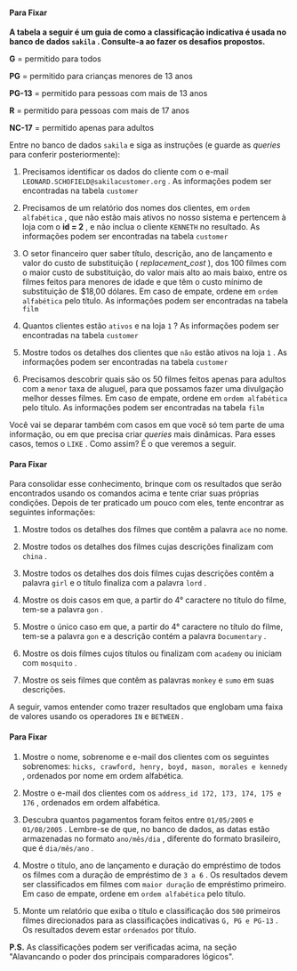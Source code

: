 #### Para Fixar

**A tabela a seguir é um guia de como a classificação indicativa é usada no banco de dados  `sakila`  . Consulte-a ao fazer os desafios propostos.**

**G** = permitido para todos

**PG** = permitido para crianças menores de 13 anos

**PG-13** = permitido para pessoas com mais de 13 anos

**R** = permitido para pessoas com mais de 17 anos

**NC-17** = permitido apenas para adultos

Entre no banco de dados  `sakila`  e siga as instruções (e guarde as  _queries_ para conferir posteriormente):

1.  Precisamos identificar os dados do cliente com o e-mail  `LEONARD.SCHOFIELD@sakilacustomer.org`  . As informações podem ser encontradas na tabela  `customer`
    
2.  Precisamos de um relatório dos nomes dos clientes, em  `ordem alfabética`  , que não estão mais ativos no nosso sistema e pertencem à loja com o  **id = 2** , e não inclua o cliente  `KENNETH`  no resultado. As informações podem ser encontradas na tabela  `customer`
    
3.  O setor financeiro quer saber título, descrição, ano de lançamento e valor do custo de substituição (  _replacement_cost_ ), dos 100 filmes com o maior custo de substituição, do valor mais alto ao mais baixo, entre os filmes feitos para menores de idade e que têm o custo mínimo de substituição de $18,00 dólares. Em caso de empate, ordene em  `ordem alfabética`  pelo título. As informações podem ser encontradas na tabela  `film`
    
4.  Quantos clientes estão  `ativos`  e na loja  `1`  ? As informações podem ser encontradas na tabela  `customer`
    
5.  Mostre todos os detalhes dos clientes que  `não`  estão ativos na loja  `1`  . As informações podem ser encontradas na tabela  `customer`
    
6.  Precisamos descobrir quais são os 50 filmes feitos apenas para adultos com a  `menor`  taxa de aluguel, para que possamos fazer uma divulgação melhor desses filmes. Em caso de empate, ordene em  `ordem alfabética`  pelo título. As informações podem ser encontradas na tabela  `film`
    

Você vai se deparar também com casos em que você só tem parte de uma informação, ou em que precisa criar  _queries_ mais dinâmicas. Para esses casos, temos o  `LIKE`  . Como assim? É o que veremos a seguir.


#### Para Fixar

Para consolidar esse conhecimento, brinque com os resultados que serão encontrados usando os comandos acima e tente criar suas próprias condições. Depois de ter praticado um pouco com eles, tente encontrar as seguintes informações:

1.  Mostre todos os detalhes dos filmes que contêm a palavra  `ace`  no nome.
    
2.  Mostre todos os detalhes dos filmes cujas descrições finalizam com  `china`  .
    
3.  Mostre todos os detalhes dos dois filmes cujas descrições contêm a palavra  `girl`  e o título finaliza com a palavra  `lord`  .
    
4.  Mostre os dois casos em que, a partir do 4° caractere no título do filme, tem-se a palavra  `gon`  .
    
5.  Mostre o único caso em que, a partir do 4° caractere no título do filme, tem-se a palavra  `gon`  e a descrição contém a palavra  `Documentary`  .
    
6.  Mostre os dois filmes cujos títulos ou finalizam com  `academy`  ou iniciam com  `mosquito`  .
    
7.  Mostre os seis filmes que contêm as palavras  `monkey`  e  `sumo`  em suas descrições.
    

A seguir, vamos entender como trazer resultados que englobam uma faixa de valores usando os operadores  `IN`  e  `BETWEEN`  .

#### Para Fixar

1.  Mostre o nome, sobrenome e e-mail dos clientes com os seguintes sobrenomes:  `hicks, crawford, henry, boyd, mason, morales e kennedy`  , ordenados por nome em ordem alfabética.
    
2.  Mostre o e-mail dos clientes com os  `address_id 172, 173, 174, 175 e 176`  , ordenados em ordem alfabética.
    
3.  Descubra quantos pagamentos foram feitos entre  `01/05/2005`  e  `01/08/2005`  . Lembre-se de que, no banco de dados, as datas estão armazenadas no formato  `ano/mês/dia`  , diferente do formato brasileiro, que é  `dia/mês/ano`  .
    
4.  Mostre o título, ano de lançamento e duração do empréstimo de todos os filmes com a duração de empréstimo de  `3 a 6`  . Os resultados devem ser classificados em filmes com  `maior duração`  de empréstimo primeiro. Em caso de empate, ordene em  `ordem alfabética`  pelo título.
    
5.  Monte um relatório que exiba o título e classificação dos  `500`  primeiros filmes direcionados para as classificações indicativas  `G, PG e PG-13`  . Os resultados devem estar  `ordenados`  por título.
    

**P.S.** As classificações podem ser verificadas acima, na seção "Alavancando o poder dos principais comparadores lógicos".